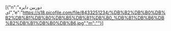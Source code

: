 [{"n":"دوربین دایره ای","e":"https://s18.picofile.com/file/8433251234/%DB%B2%DB%B0%DB%B2%DB%B1%DB%B0%DB%B5%DB%B1%DB%B0_%DB%B1%DB%B6%DB%B2%DB%B1%DB%B0%DB%B6.jpg","m":""}]
